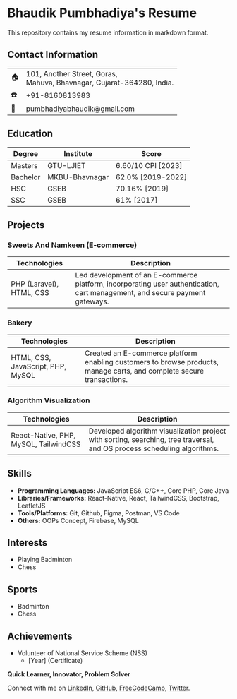 # Bhaudik Pumbhadiya's Resume

This repository contains my resume information in markdown format.

## Contact Information

|   |                                |
|---|--------------------------------|
| 🏠 | 101, Another Street, Goras,<br> Mahuva, Bhavnagar, Gujarat-364280, India. |
| ☎️ | +91-8160813983 |
| 📧 | pumbhadiyabhaudik@gmail.com |

## Education

| Degree     | Institute        | Score                |
|------------|------------------|----------------------|
| Masters    | GTU-LJIET        | 6.60/10 CPI [2023]   |
| Bachelor   | MKBU-Bhavnagar   | 62.0% [2019-2022]    |
| HSC        | GSEB             | 70.16% [2019]        |
| SSC        | GSEB             | 61% [2017]           |

## Projects

### Sweets And Namkeen (E-commerce)

| Technologies           | Description                                                                      |
|------------------------|----------------------------------------------------------------------------------|
| PHP (Laravel), HTML, CSS | Led development of an E-commerce platform, incorporating user authentication, cart management, and secure payment gateways. |

### Bakery

| Technologies                          | Description                                                                   |
|---------------------------------------|-------------------------------------------------------------------------------|
| HTML, CSS, JavaScript, PHP, MySQL     | Created an E-commerce platform enabling customers to browse products, manage carts, and complete secure transactions. |

### Algorithm Visualization

| Technologies                         | Description                                                                   |
|--------------------------------------|-------------------------------------------------------------------------------|
| React-Native, PHP, MySQL, TailwindCSS | Developed algorithm visualization project with sorting, searching, tree traversal, and OS process scheduling algorithms. |

## Skills

- **Programming Languages:** JavaScript ES6, C/C++, Core PHP, Core Java
- **Libraries/Frameworks:** React-Native, React, TailwindCSS, Bootstrap, LeafletJS
- **Tools/Platforms:** Git, Github, Figma, Postman, VS Code
- **Others:** OOPs Concept, Firebase, MySQL

## Interests

- Playing Badminton
- Chess

## Sports

- Badminton
- Chess

## Achievements

- Volunteer of National Service Scheme (NSS)
  - [Year] (Certificate)

**Quick Learner, Innovator, Problem Solver**

Connect with me on [LinkedIn](linkedin-profile-link), [GitHub](github-profile-link), [FreeCodeCamp](freecodecamp-profile-link), [Twitter](twitter-profile-link).
